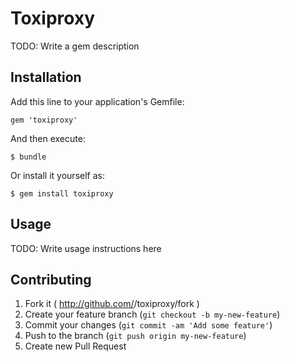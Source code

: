 # Toxiproxy

TODO: Write a gem description

## Installation

Add this line to your application's Gemfile:

    gem 'toxiproxy'

And then execute:

    $ bundle

Or install it yourself as:

    $ gem install toxiproxy

## Usage

TODO: Write usage instructions here

## Contributing

1. Fork it ( http://github.com/<my-github-username>/toxiproxy/fork )
2. Create your feature branch (`git checkout -b my-new-feature`)
3. Commit your changes (`git commit -am 'Add some feature'`)
4. Push to the branch (`git push origin my-new-feature`)
5. Create new Pull Request
